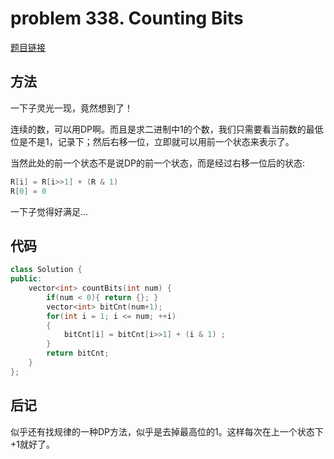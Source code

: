 # problem 338. Counting Bits

[题目链接](https://leetcode.com/problems/counting-bits/)

## 方法

一下子灵光一现，竟然想到了！

连续的数，可以用DP啊。而且是求二进制中1的个数，我们只需要看当前数的最低位是不是1，记录下；然后右移一位，立即就可以用前一个状态来表示了。

当然此处的前一个状态不是说DP的前一个状态，而是经过右移一位后的状态:

```C++
R[i] = R[i>>1] + (R & 1)
R[0] = 0
```

一下子觉得好满足...

## 代码

```C++
class Solution {
public:
    vector<int> countBits(int num) {
        if(num < 0){ return {}; }
        vector<int> bitCnt(num+1);
        for(int i = 1; i <= num; ++i)
        {
            bitCnt[i] = bitCnt[i>>1] + (i & 1) ;
        }
        return bitCnt;
    }
};
```

## 后记

似乎还有找规律的一种DP方法，似乎是去掉最高位的1。这样每次在上一个状态下+1就好了。